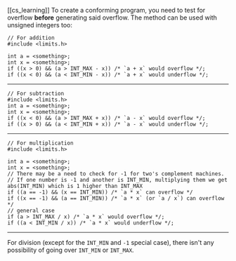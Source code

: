 [[cs_learning]]
To create a conforming program, you need to test for overflow **before** generating said overflow. The method can be used with unsigned integers too:

```
// For addition
#include <limits.h>

int a = <something>;
int x = <something>;
if ((x > 0) && (a > INT_MAX - x)) /* `a + x` would overflow */;
if ((x < 0) && (a < INT_MIN - x)) /* `a + x` would underflow */;
```

---

```
// For subtraction
#include <limits.h>
int a = <something>;
int x = <something>;
if ((x < 0) && (a > INT_MAX + x)) /* `a - x` would overflow */;
if ((x > 0) && (a < INT_MIN + x)) /* `a - x` would underflow */;
```

---

```
// For multiplication
#include <limits.h>

int a = <something>;
int x = <something>;
// There may be a need to check for -1 for two's complement machines.
// If one number is -1 and another is INT_MIN, multiplying them we get abs(INT_MIN) which is 1 higher than INT_MAX
if ((a == -1) && (x == INT_MIN)) /* `a * x` can overflow */
if ((x == -1) && (a == INT_MIN)) /* `a * x` (or `a / x`) can overflow */
// general case
if (a > INT_MAX / x) /* `a * x` would overflow */;
if ((a < INT_MIN / x)) /* `a * x` would underflow */;
```

---

For division (except for the `INT_MIN` and `-1` special case), there isn't any possibility of going over `INT_MIN` or `INT_MAX`.